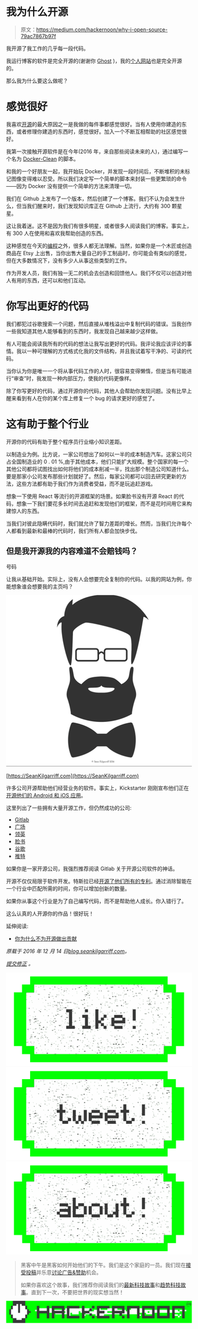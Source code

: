 # 我为什么开源

> 原文：<https://medium.com/hackernoon/why-i-open-source-79ac7867b97f>

我开源了我工作的几乎每一段代码。

我运行博客的软件是完全开源的(谢谢你 [Ghost](https://github.com/TryGhost/Ghost) )，我的[个人网站](https://github.com/Skilgarriff/SeanKilgarriff.com)也是完全开源的。

那么我为什么要这么做呢？

# 感觉很好

我喜欢[开源](https://hackernoon.com/tagged/open-source)的最大原因之一是我做的每件事都感觉很好。当有人使用你建造的东西，或者修理你建造的东西时，感觉很好。加入一个不断互相帮助的社区感觉很好。

我第一次接触开源软件是在今年(2016 年，来自那些阅读未来的人)，通过编写一个名为 [Docker-Clean](https://github.com/ZZROTDesign/docker-clean) 的脚本。

和我的一个好朋友一起，我开始玩 Docker，并发现一段时间后，不断堆积的未标记图像变得难以忍受。所以我们决定写一个简单的脚本来封装一些更繁琐的命令——因为 Docker 没有提供一个简单的方法来清理一切。

我们在 Github 上发布了一个版本，然后创建了一个博客。我们不认为会发生什么，但当我们醒来时，我们发现知识库正在 Github 上流行，大约有 300 颗星星。

这让我着迷。这不是因为我们有很多明星，或者很多人阅读我们的博客。事实上，有 300 人在使用和喜欢我帮助创造的东西。

这种感觉在今天的[编程](https://hackernoon.com/tagged/programming)之外，很多人都无法理解。当然，如果你是一个木匠或创造商品在 Etsy 上出售，当你出售大量自己的手工制品时，你可能会有类似的感觉，但在大多数情况下，没有多少人从事这些类型的工作。

作为开发人员，我们有独一无二的机会去创造和回馈他人。我们不仅可以创造对他人有用的东西，还可以和他们互动。

# 你写出更好的代码

我们都犯过谷歌搜索一个问题，然后直接从堆栈溢出中复制代码的错误。当我创作一些我知道其他人能够看到的东西时，我发现自己越来越少这样做。

有人可能会阅读我所有的代码的想法让我写出更好的代码。我评论我应该评论的事情。我以一种可理解的方式格式化我的文件结构，并且我试着写干净的、可读的代码。

当你认为你是唯一一个将从事代码工作的人时，很容易变得懒惰，但是当有可能进行“审查”时，我发现一种内部压力，使我的代码更像样。

除了你写更好的代码，通过开源你的代码，其他人会帮助你发现问题。没有比早上醒来看到有人在你的某个库上修复一个 bug 的请求更好的感觉了。

# 这有助于整个行业

开源你的代码有助于整个程序员行业缩小知识差距。

以制造业为例。比方说，一家公司想出了如何以一半的成本制造汽车。这家公司只占全国制造业的 0 . 01 %,由于其他成本，他们只能扩大规模。整个国家的每一个其他公司都将试图找出如何将他们的成本削减一半，找出那个制造公司知道什么。要是那家小公司发布那些计划就好了。然后，每家公司都可以回去研究更新的方法，这些方法都有助于我们作为消费者受益，而不是玩追赶游戏。

想象一下使用 React 等流行的开源框架的场景。如果脸书没有开源 React 的代码，想象一下我们要花多长时间去追赶和发现他们的框架，而不是花时间用它来构建惊人的东西。

当我们对彼此隐瞒代码时，我们就允许了智力差距的增长。然而，当我们允许每个人都看到最新和最棒的代码时，我们所有人都会加快步伐。

## 但是我开源我的内容难道不会赔钱吗？

号码

让我从基础开始。实际上，没有人会想要完全复制你的代码。以我的网站为例，你能想象谁会想要我的主页吗？

![](img/d22d7ba40048d8fc00c0cb26aaaaf288.png)

[https://SeanKilgarriff.com](https://SeanKilgarriff.com)

许多公司开源帮助他们经营业务的软件。事实上，Kickstarter 刚刚宣布他们正在[开源他们的 Android 和 iOS 应用](https://kickstarter.engineering/open-sourcing-our-android-and-ios-apps-6891be909fcd#.b2xesudd9)。

这里列出了一些拥有大量开源工作，但仍然成功的公司:

*   [Gitlab](https://gitlab.com/gitlab-org/gitlab-ce/tree/master)
*   [广场](http://square.github.io/)
*   [领英](https://engineering.linkedin.com/open-source)
*   [脸书](https://code.facebook.com/projects/)
*   [谷歌](https://developers.google.com/open-source/projects)
*   [推特](https://twitter.github.io/)

如果你是一家开源公司，我强烈推荐阅读 Gitlab 关于开源公司软件的神话。

开源不仅仅局限于软件开发。特斯拉已经[开源了他们所有的专利](https://www.tesla.com/blog/all-our-patent-are-belong-you)。通过消除智能在一个行业中匹配所需的时间，你可以增加创新的数量。

如果你从事这个行业是为了自己编写代码，而不是帮助他人成长。你入错行了。

这么认真的人开源你的作品！很好玩！

延伸阅读:

*   [你为什么不为开源做出贡献](http://www.yegor256.com/2015/12/22/why-dont-you-contribute-to-open-source.html)

*原载于 2016 年 12 月 14 日*[*blog.seankilgarriff.com*](https://blog.seankilgarriff.com/why-i-open-source/)*。*

[*提交修正*](https://github.com/Skilgarriff/Blog-Posts) *。*

[![](img/50ef4044ecd4e250b5d50f368b775d38.png)](http://bit.ly/HackernoonFB)[![](img/979d9a46439d5aebbdcdca574e21dc81.png)](https://goo.gl/k7XYbx)[![](img/2930ba6bd2c12218fdbbf7e02c8746ff.png)](https://goo.gl/4ofytp)

> 黑客中午是黑客如何开始他们的下午。我们是这个家庭的一员。我们现在[接受投稿](http://bit.ly/hackernoonsubmission)并乐意[讨论广告&赞助](mailto:partners@amipublications.com)机会。
> 
> 如果你喜欢这个故事，我们推荐你阅读我们的[最新科技故事](http://bit.ly/hackernoonlatestt)和[趋势科技故事](https://hackernoon.com/trending)。直到下一次，不要把世界的现实想当然！

![](img/be0ca55ba73a573dce11effb2ee80d56.png)